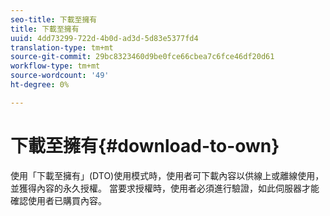 ```yaml
---
seo-title: 下載至擁有
title: 下載至擁有
uuid: 4dd73299-722d-4b0d-ad3d-5d83e5377fd4
translation-type: tm+mt
source-git-commit: 29bc8323460d9be0fce66cbea7c6fce46df20d61
workflow-type: tm+mt
source-wordcount: '49'
ht-degree: 0%

---
```



# 下載至擁有{#download-to-own}

使用「下載至擁有」(DTO)使用模式時，使用者可下載內容以供線上或離線使用，並獲得內容的永久授權。 當要求授權時，使用者必須進行驗證，如此伺服器才能確認使用者已購買內容。
